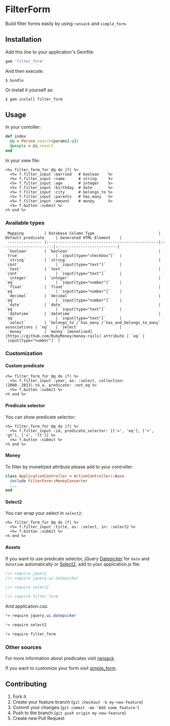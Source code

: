 # FilterForm

Build filter forms easily by using `ransack` and `simple_form`.

## Installation

Add this line to your application's Gemfile:

```ruby
gem 'filter_form'
```

And then execute:

    $ bundle

Or install it yourself as:

    $ gem install filter_form

## Usage

In your contoller:

```ruby
def index
  @q = Person.search(params[:q])
  @people = @q.result
end
```

In your view file:

```erb
<%= filter_form_for @q do |f| %>
  <%= f.filter_input :married   # boolean    %>
  <%= f.filter_input :name      # string     %>
  <%= f.filter_input :age       # integer    %>
  <%= f.filter_input :birthday  # date       %>
  <%= f.filter_input :city      # belongs_to %>
  <%= f.filter_input :parents   # has_many   %>
  <%= f.filter_input :amount    # money      %>
  <%= f.button :submit %>
<% end %>
```

### Available types

     Mapping         | Database Column Type                            | Default predicate     | Generated HTML Element    |
     --------------- |:------------------------------------------------|:----------------------|:--------------------------|
     `boolean`       | `boolean`                                       | `true`                | `input[type="checkbox"]`  |
     `string`        | `string`                                        | `cont`                | `input[type="text"]`      |
     `text`          | `text`                                          | `cont`                | `input[type="text"]`      |
     `integer`       | `integer`                                       | `eq`                  | `input[type="number"]`    |
     `float`         | `float`                                         | `eq`                  | `input[type="number"]`    |
     `decimal`       | `decimal`                                       | `eq`                  | `input[type="number"]`    |
     `date`          | `date`                                          | `eq`                  | `input[type="text"]`      |
     `datetime`      | `datetime`                                      | `eq`                  | `input[type="text"]`      |
     `select`        | `belongs_to`/`has_many`/`has_and_belongs_to_many` associations | `eq`   | `select`                  |
     `money`         | `money` [monetized](https://github.com/RubyMoney/money-rails) attribute | `eq` | `input[type="number"]` |

### Customization

#### Custom predicate

```erb
<%= filter_form_for @q do |f| %>
  <%= f.filter_input :year, as: :select, collection: (2000..2013).to_a, predicate: :not_eq %>
  <%= f.button :submit %>
<% end %>
```

#### Predicate selector

You can show predicate selector:

```erb
<%= filter_form_for @q do |f| %>
  <%= f.filter_input :id, predicate_selector: [['=', 'eq'], ['>', 'gt'], ['<', 'lt']] %>
  <%= f.button :submit %>
<% end %>
```

#### Money

To filter by monetized attribute please add to your controller:

```ruby
class ApplicationController < ActionController::Base
  include FilterForm::MoneyConverter
  ...
end
```

#### Select2

You can wrap your select in `select2`:

```erb
<%= filter_form_for @q do |f| %>
  <%= f.filter_input :title, as: :select, in: :select2 %>
  <%= f.button :submit %>
<% end %>
```

#### Assets

If you want to use predicate selector, jQuery [Datepicker](http://jqueryui.com/datepicker/) for `date` and `datetime` automatically or [Select2](http://ivaynberg.github.io/select2/), add to your application.js file:

```js
//= require jquery
//= require jquery.ui.datepicker

//= require select2

//= require filter_form
```

And application.css:

```css
*= require jquery.ui.datepicker

*= require select2

*= require filter_form
```

### Other sources

For more information about predicates visit [ransack](https://github.com/ernie/ransack).

If you want to customize your form visit [simple_form](https://github.com/plataformatec/simple_form).

## Contributing

1. Fork it
2. Create your feature branch (`git checkout -b my-new-feature`)
3. Commit your changes (`git commit -am 'Add some feature'`)
4. Push to the branch (`git push origin my-new-feature`)
5. Create new Pull Request
